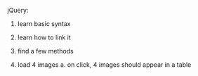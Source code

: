 jQuery:

1. learn basic syntax

2. learn how to link it

3. find a few methods

4. load 4 images
a. on click, 4 images should appear in a table


